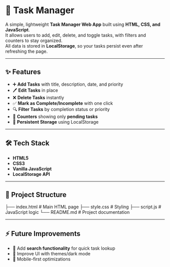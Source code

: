 # 📝 Task Manager

A simple, lightweight **Task Manager Web App** built using **HTML, CSS, and JavaScript**.  
It allows users to add, edit, delete, and toggle tasks, with filters and counters to stay organized.  
All data is stored in **LocalStorage**, so your tasks persist even after refreshing the page.

---

## ✨ Features

- ➕ **Add Tasks** with title, description, date, and priority  
- 🖊️ **Edit Tasks** in place  
- ❌ **Delete Tasks** instantly  
- ✅ **Mark as Complete/Incomplete** with one click  
- 🔍 **Filter Tasks** by completion status or priority  
- 🔢 **Counters** showing only **pending tasks**  
- 💾 **Persistent Storage** using LocalStorage  

---

## 🛠️ Tech Stack

- **HTML5**  
- **CSS3**  
- **Vanilla JavaScript**  
- **LocalStorage API**  

---

## 📂 Project Structure

├── index.html # Main HTML page
├── style.css # Styling
├── script.js # JavaScript logic
└── README.md # Project documentation

---

## ⚡ Future Improvements

- 🔎 Add **search functionality** for quick task lookup  
- 🎨 Improve UI with themes/dark mode  
- 📱 Mobile-first optimizations  
